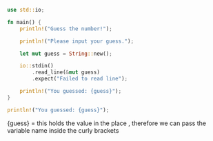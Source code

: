 ```rust
use std::io;

fn main() {
    println!("Guess the number!");

    println!("Please input your guess.");

    let mut guess = String::new();

    io::stdin()
        .read_line(&mut guess)
        .expect("Failed to read line");

    println!("You guessed: {guess}");
}
```

```rust
println!("You guessed: {guess}");
```

{guess} = this holds the value in the place , therefore we can pass the variable name inside the curly brackets